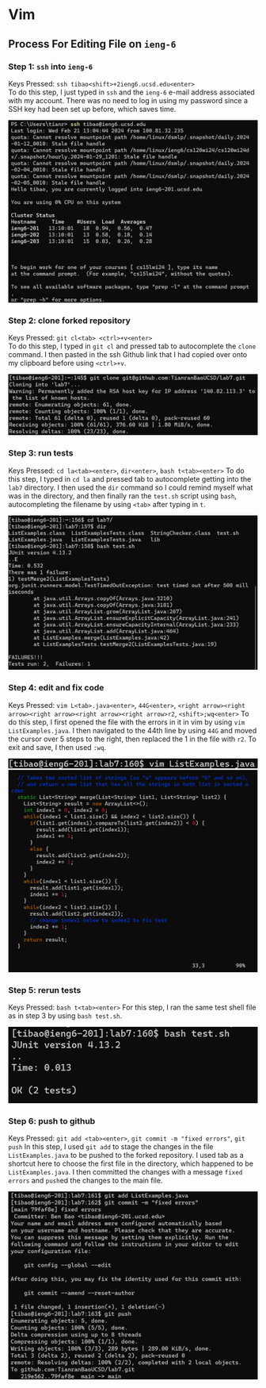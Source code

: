 # Vim
## Process For Editing File on ```ieng-6```
### Step 1: ```ssh``` into ```ieng-6```
Keys Pressed: ```ssh tibao<shift>+2ieng6.ucsd.edu<enter>```  
To do this step, I just typed in ```ssh``` and the ```ieng-6``` e-mail address associated with my account. 
There was no need to log in using my password since a SSH key had been set up before, which saves time.

![ssh step](week7lab-sshstep.png)

### Step 2: clone forked repository
Keys Pressed: ```git cl<tab> <ctrl>+v<enter>```  
To do this step, I typed in ```git cl``` and pressed tab to autocomplete the ```clone``` command. I then pasted
in the ssh Github link that I had copied over onto my clipboard before using ```<ctrl>+v```.

![clone step](week7lab-clonestep.png)

### Step 3: run tests 
Keys Pressed: ```cd la<tab><enter>```, ```dir<enter>```, ```bash t<tab><enter>```
To do this step, I typed in ```cd la``` and pressed tab to autocomplete getting into the ```lab7``` directory. I then used
the ```dir``` command so I could remind myself what was in the directory, and then finally ran the ```test.sh``` script using ```bash```,
autocompleting the filename by using ```<tab>``` after typing in ```t```.

![test step](week7lab-teststep.png)

### Step 4: edit and fix code
Keys Pressed: ```vim L<tab>.java<enter>```, ```44G<enter>```, ```<right arrow><right arrow><right arrow><right arrow><right arrow>r2```, ```<shift>;wq<enter>```
To do this step, I first opened the file with the errors in it in vim by using ```vim ListExamples.java```. I then navigated to the 44th line by using ```44G``` and moved the
cursor over 5 steps to the right, then replaced the 1 in the file with ```r2```. To exit and save, I then used ```:wq```. 

![open vim step](week7lab-openvimstep.png)
![vim step](week7lab-vimstep.png)

### Step 5: rerun tests
Keys Pressed: ```bash t<tab><enter>```
For this step, I ran the same test shell file as in step 3 by using ```bash test.sh```. 

![test success step](week7lab-testsuccessstep.png)

### Step 6: push to github 
Keys Pressed: ```git add <tab><enter>```, ```git commit -m "fixed errors"```, ```git push```
In this step, I used ```git add``` to stage the changes in the file ```ListExamples.java``` to be pushed to the forked repository. I used tab as a shortcut here to choose the first file in the directory, which happened to be ```ListExamples.java```.
I then committed the changes with a message ```fixed errors``` and ```push```ed the changes to the main file. 

![git push step](week7lab-gitpushstep.png)
 
